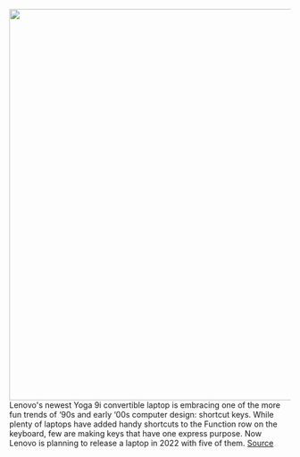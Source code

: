 <img src='https://cdn.vox-cdn.com/thumbor/yGdyXWCfmKBcyrqAMPxo7r2_KE0=/0x0:2040x1360/1200x800/filters:focal(857x517:1183x843)/cdn.vox-cdn.com/uploads/chorus_image/image/70350394/mchin_200331_4955_0026.0.jpg' width='700px' /><br/>
Lenovo's newest Yoga 9i convertible laptop is embracing one of the more fun trends of ‘90s and early ‘00s computer design: shortcut keys. While plenty of laptops have added handy shortcuts to the Function row on the keyboard, few are making keys that have one express purpose. Now Lenovo is planning to release a laptop in 2022 with five of them.
<a href='https://www.theverge.com/2022/1/5/22858248/lenovo-yoga-9i-shortcut-keys-ces2022'> Source <a/>